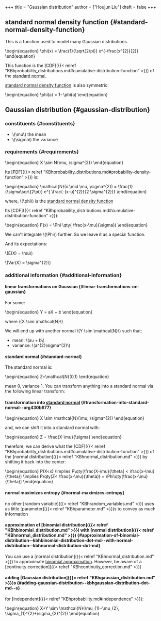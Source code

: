 +++
title = "Gaussian distribution"
author = ["Houjun Liu"]
draft = false
+++

## standard normal density function {#standard-normal-density-function}

This is a function used to model many Gaussian distributions.

\begin{equation}
\phi(x) = \frac{1}{\sqrt{2\pi}} e^{-\frac{x^{2}}{2}}
\end{equation}

This function is the [CDF]({{< relref "KBhprobability_distributions.md#cumulative-distribution-function" >}}) of the [standard normal.](#standard-normal)

[standard normal density function](#standard-normal-density-function) is also symmetric:

\begin{equation}
\phi(a) = 1- \phi(a)
\end{equation}


## Gaussian distribution {#gaussian-distribution}


### constituents {#constituents}

-   \\(\mu\\) the mean
-   \\(\sigma\\) the variance


### requirements {#requirements}

\begin{equation}
X \sim N(\mu, \sigma^{2})
\end{equation}

Its [PDF]({{< relref "KBhprobability_distributions.md#probability-density-function" >}}) is:

\begin{equation}
\mathcal{N}(x \mid \mu, \sigma^{2}) = \frac{1}{\sigma\sqrt{2\pi}} e^{ \frac{-(x-u)^{2}}{2 \sigma^{2}}}
\end{equation}

where, \\(\phi\\) is the [standard normal density function](#standard-normal-density-function)

Its [CDF]({{< relref "KBhprobability_distributions.md#cumulative-distribution-function" >}}):

\begin{equation}
F(x) = \Phi \qty( \frac{x-\mu}{\sigma})
\end{equation}

We can't integrate \\(\Phi\\) further. So we leave it as a special function.

And its expectations:

\\(E(X) = \mu\\)

\\(Var(X) = \sigma^{2}\\)


### additional information {#additional-information}


#### linear transformations on Gaussian {#linear-transformations-on-gaussian}

For some:

\begin{equation}
Y = aX + b
\end{equation}

where \\(X \sim \mathcal{N}\\)

We will end up with another normal \\(Y \sim \mathcal{N}\\) such that:

-   mean: \\(au + b\\)
-   variance: \\(a^{2}\sigma^{2}\\)


#### standard normal {#standard-normal}

The standard normal is:

\begin{equation}
Z=\mathcal{N}(0,1)
\end{equation}

mean 0, variance 1. You can transform anything into a standard normal via the following linear transform:


#### transformation into [standard normal](#standard-normal) {#transformation-into-standard-normal--org430b977}

\begin{equation}
X \sim \mathcal{N}(\mu, \sigma^{2})
\end{equation}

and, we can shift it into a standard normal with:

\begin{equation}
Z = \frac{X-\mu}{\sigma}
\end{equation}

therefore, we can derive what the [CDF]({{< relref "KBhprobability_distributions.md#cumulative-distribution-function" >}}) of the [normal distribution]({{< relref "KBhnormal_distribution.md" >}}) by shifting it back into the center:

\begin{equation}
P(X<x) \implies P\qty(\frac{X-\mu}{\theta} < \frac{x-\mu}{\theta}) \implies  P\qty(Z< \frac{x-\mu}{\theta}) = \Phi\qty(\frac{x-\mu}{\theta})
\end{equation}


#### normal maximizes entropy {#normal-maximizes-entropy}

no other [random variable]({{< relref "KBhrandom_variables.md" >}}) uses as little [parameter]({{< relref "KBhparameter.md" >}})s to convey as much information


#### approximation of [binomial distribution]({{< relref "KBhbinomial_distribution.md" >}}) with [normal distribution]({{< relref "KBhnormal_distribution.md" >}}) {#approximation-of-binomial-distribution--kbhbinomial-distribution-dot-md--with-normal-distribution--kbhnormal-distribution-dot-md}

You can use a [normal distribution]({{< relref "KBhnormal_distribution.md" >}}) to approximate [binomial approximation](#approximation-of-binomial-distribution--kbhbinomial-distribution-dot-md--with-normal-distribution--kbhnormal-distribution-dot-md). However, be aware of a [continuity correction]({{< relref "KBhcontinuity_correction.md" >}})


#### adding [Gaussian distribution]({{< relref "KBhgaussian_distribution.md" >}})s {#adding-gaussian-distribution--kbhgaussian-distribution-dot-md--s}

for [independent]({{< relref "KBhprobability.md#independence" >}}):

\begin{equation}
X+Y \sim \mathcal{N}(\mu\_{1}+\mu\_{2}, \sigma\_{1}^{2}+\sigma\_{2}^{2})
\end{equation}
